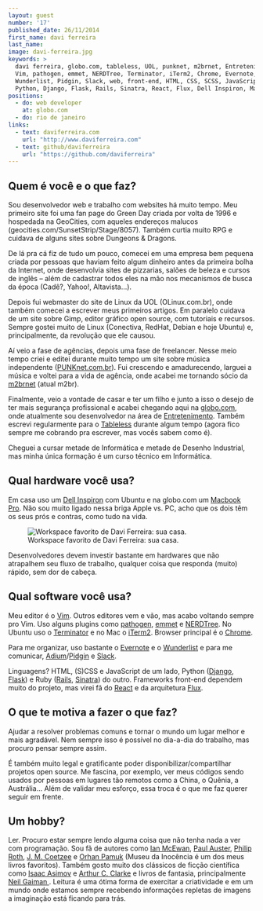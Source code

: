 ```yaml
---
layout: guest
number: '17'
published_date: 26/11/2014
first_name: davi ferreira
last_name:
image: davi-ferreira.jpg
keywords: >
  davi ferreira, globo.com, tableless, UOL, punknet, m2brnet, Entretenimento,
  Vim, pathogen, emmet, NERDTree, Terminator, iTerm2, Chrome, Evernote, Adium,
  Wunderlist, Pidgin, Slack, web, front-end, HTML, CSS, SCSS, JavaScript,
  Python, Django, Flask, Rails, Sinatra, React, Flux, Dell Inspiron, Macbook pro
positions:
  - do: web developer
    at: globo.com
  - do: rio de janeiro
links:
  - text: daviferreira.com
    url: "http://www.daviferreira.com"
  - text: github/daviferreira
    url: "https://github.com/daviferreira"
---
```


## Quem é você e o que faz?

Sou desenvolvedor web e trabalho com websites há muito tempo. Meu primeiro site
foi uma fan page do Green Day criada por volta de 1996 e hospedada na GeoCities,
com aqueles endereços malucos (geocities.com/SunsetStrip/Stage/8057). Também
curtia muito RPG e cuidava de alguns sites sobre Dungeons & Dragons.

De lá pra cá fiz de tudo um pouco, comecei em uma empresa bem pequena criada por
pessoas que haviam feito algum dinheiro antes da primeira bolha da Internet,
onde desenvolvia sites de pizzarias, salões de beleza e cursos de inglês – além
de cadastrar todos eles na mão nos mecanismos de busca da época (Cadê?, Yahoo!,
Altavista...).

Depois fui webmaster do site de Linux da UOL (OLinux.com.br), onde também
comecei a escrever meus primeiros artigos. Em paralelo cuidava de um site sobre
Gimp, editor gráfico open source, com tutoriais e recursos. Sempre gostei muito
de Linux (Conectiva, RedHat, Debian e hoje Ubuntu) e, principalmente, da
revolução que ele causou.

Aí veio a fase de agências, depois uma fase de freelancer. Nesse meio tempo
criei e editei durante muito tempo um site sobre música independente
([PUNKnet.com.br][punknet]). Fui crescendo e amadurecendo, larguei a música e
voltei para a vida de agência, onde acabei me tornando sócio da
[m2brnet][m2brnet] (atual m2br).

Finalmente, veio a vontade de casar e ter um filho e junto a isso o desejo de
ter mais segurança profissional e acabei chegando aqui na [globo.com][globocom],
onde atualmente sou desenvolvedor na área de [Entretenimento][entretenimento].
Também escrevi regularmente para o [Tableless][tableless] durante algum tempo
(agora fico sempre me cobrando pra escrever, mas vocês sabem como é).

Cheguei a cursar metade de Informática e metade de Desenho Industrial, mas minha
única formação é um curso técnico em Informática.


[punknet]: http://punknet.com.br
[m2brnet]: http://m2br.com/
[globocom]: http://globo.com
[entretenimento]: http://gshow.globo.com
[tableless]: http://tableless.com.br/author/davitferreira/


## Qual hardware você usa?

Em casa uso um [Dell Inspiron][dell-inspiron] com Ubuntu e na globo.com um
[Macbook Pro][macbook-pro]. Não sou muito ligado nessa briga Apple vs. PC, acho
que os dois têm os seus prós e contras, como tudo na vida.

<figure class="image-fit">
  <img
    src="/images/content/davi-ferreira-workspace.jpg"
    alt="Workspace favorito de Davi Ferreira: sua casa." />
  <figcaption class="caption-bottom">
    Workspace favorito de Davi Ferreira: sua casa.
  </figcaption>
</figure>

Desenvolvedores devem investir bastante em hardwares que não atrapalhem seu
fluxo de trabalho, qualquer coisa que responda (muito) rápido, sem dor de
cabeça.


[dell-inspiron]: http://www.dell.com/br/p/laptops#inspiron-laptops
[macbook-pro]: https://www.apple.com/br/macbook-pro/


## Qual software você usa?

Meu editor é o [Vim][vim]. Outros editores vem e vão, mas acabo voltando sempre
pro Vim. Uso alguns plugins como [pathogen][pathogen], [emmet][emmet] e
[NERDTree][nerdtree]. No Ubuntu uso o [Terminator][terminator] e no Mac o
[iTerm2][iterm2]. Browser principal é o [Chrome][chrome].

Para me organizar, uso bastante o [Evernote][evernote] e o
[Wunderlist][wunderlist] e para me comunicar, [Adium][adium]/[Pidgin][pidgin] e
[Slack][slack].

Linguagens? HTML, (S)CSS e JavaScript de um lado, Python ([Django][django],
[Flask][flask]) e Ruby ([Rails][rails], [Sinatra][sinatra]) do outro. Frameworks
front-end dependem muito do projeto, mas virei fã do [React][react] e da
arquitetura [Flux][flux].


[vim]: http://www.vim.org
[pathogen]: https://github.com/tpope/vim-pathogen
[emmet]: https://github.com/mattn/emmet-vim
[nerdtree]: https://github.com/scrooloose/nerdtree
[terminator]: http://gnometerminator.blogspot.com.br/p/introduction.html
[iterm2]: http://iterm2.com/
[chrome]: https://www.google.com/intl/pt-BR/chrome/browser/
[evernote]: http://www.evernote.com
[wunderlist]: https://www.wunderlist.com/
[adium]: https://adium.im/
[pidgin]: https://www.pidgin.im/
[slack]: https://slack.com/
[django]: https://www.djangoproject.com/
[flask]: http://flask.pocoo.org/
[rails]: http://www.rubyonrails.com.br/
[sinatra]: http://www.sinatrarb.com/
[react]: http://facebook.github.io/react/
[flux]: http://facebook.github.io/react/docs/flux-overview.html


## O que te motiva a fazer o que faz?

Ajudar a resolver problemas comuns e tornar o mundo um lugar melhor e mais
agradável. Nem sempre isso é possível no dia-a-dia do trabalho, mas procuro
pensar sempre assim.

É também muito legal e gratificante poder disponibilizar/compartilhar projetos
open source. Me fascina, por exemplo, ver meus códigos sendo usados por pessoas
em lugares tão remotos como a China, o Quênia, a Austrália... Além de validar
meu esforço, essa troca é o que me faz querer seguir em frente.


## Um hobby?

Ler. Procuro estar sempre lendo alguma coisa que não tenha nada a ver com
programação. Sou fã de autores como [Ian McEwan][ian-mcewan],
[Paul Auster][paul-auster], [Philip Roth][philip-roth],
[J. M. Coetzee][coetzee] e [Orhan Pamuk][orhan-pamuk] (Museu da Inocência é um
dos meus livros favoritos). Também gosto muito dos clássicos de ficção
científica como [Isaac Asimov][isaac-asimov] e [Arthur C. Clarke][clarke] e
livros de fantasia, principalmente [Neil Gaiman ][neil-gaiman]. Leitura é uma
ótima forma de exercitar a criatividade e em um mundo onde estamos sempre
recebendo informações repletas de imagens a imaginação está ficando para trás.


[ian-mcewan]: http://pt.wikipedia.org/wiki/Ian_McEwan
[paul-auster]: http://pt.wikipedia.org/wiki/Paul_Auster
[philip-roth]: http://pt.wikipedia.org/wiki/Philip_Roth
[coetzee]: http://pt.wikipedia.org/wiki/J._M._Coetzee
[orhan-pamuk]: http://pt.wikipedia.org/wiki/Orhan_Pamuk
[isaac-asimov]: http://pt.wikipedia.org/wiki/Isaac_Asimov
[clarke]: http://pt.wikipedia.org/wiki/Arthur_C._Clarke
[neil-gaiman]: http://pt.wikipedia.org/wiki/Neil_Gaiman
